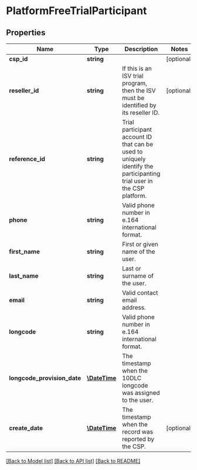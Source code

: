# PlatformFreeTrialParticipant

## Properties
Name | Type | Description | Notes
------------ | ------------- | ------------- | -------------
**csp_id** | **string** |  | [optional] 
**reseller_id** | **string** | If this is an ISV trial program, then the ISV must be identified by its reseller ID. | [optional] 
**reference_id** | **string** | Trial participant account ID that can be used to uniquely identify the participanting trial user in the CSP platform. | 
**phone** | **string** | Valid phone number in e.164 international format. | 
**first_name** | **string** | First or given name of the user. | 
**last_name** | **string** | Last or surname of the user. | 
**email** | **string** | Valid contact email address. | 
**longcode** | **string** | Valid phone number in e.164 international format. | 
**longcode_provision_date** | [**\DateTime**](\DateTime.md) | The timestamp when the 10DLC longcode was assigned to the user. | 
**create_date** | [**\DateTime**](\DateTime.md) | The timestamp when the record was reported by the CSP. | [optional] 

[[Back to Model list]](../../README.md#documentation-for-models) [[Back to API list]](../../README.md#documentation-for-api-endpoints) [[Back to README]](../../README.md)


